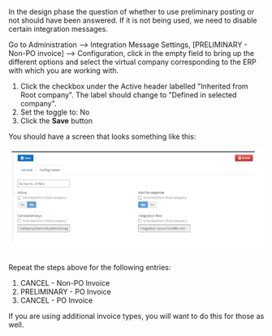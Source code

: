 In the design phase the question of whether to use preliminary posting or not should have been answered. If it is not being used, we need to disable certain integration messages.

Go to Administration --> Integration Message Settings, [PRELIMINARY - Non-PO invoice] --> Configuration, click in the empty field to bring up the different options and select the virtual company corresponding to the ERP with which you are working with.

1.	Click the checkbox under the Active header labelled "Inherited from Root company". The label should change to "Defined in selected company".
2.	Set the toggle to: No
3.	Click the **Save** button

You should have a screen that looks something like this:

![](../../images/integration_msg.png)


Repeat the steps above for the following entries:

1.	CANCEL - Non-PO Invoice
2.	PRELIMINARY - PO Invoice
3.	CANCEL - PO Invoice

If you are using additional invoice types, you will want to do this for those as well.

